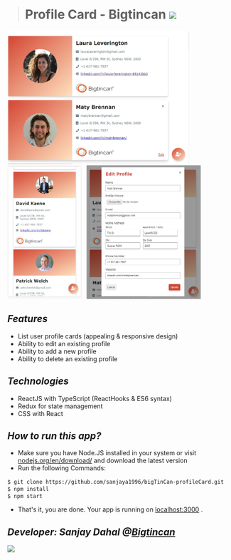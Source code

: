 > # Profile Card - Bigtincan <img src="https://marvel-b1-cdn.bc0a.com/f00000000228004/4eal4a38i3ij2gt3g51zqj5p-wpengine.netdna-ssl.com/wp-content/uploads/brand-bigtincan.png"  height="50" />

<img src="./screenshots/largeScreen.JPG?raw=true"  height= '300' />&nbsp;&nbsp;
<img src="./screenshots/smallScreen.JPG?raw=true"  height= '300' />&nbsp;&nbsp; <img src="./screenshots/editprofile.JPG?raw=true"  height= '300' />&nbsp;&nbsp;

## _Features_

- List user profile cards (appealing & responsive design)
- Ability to edit an existing profile
- Ability to add a new profile
- Ability to delete an existing profile

## _Technologies_

- ReactJS with TypeScript (ReactHooks & ES6 syntax)
- Redux for state management
- CSS with React

## _How to run this app?_

- Make sure you have Node.JS installed in your system or visit[ nodejs.org/en/download/](https://nodejs.org/en/download/) and download the latest version
- Run the following Commands:

```
$ git clone https://github.com/sanjaya1996/bigTinCan-profileCard.git
$ npm install
$ npm start
```

- That's it, you are done. Your app is running on [localhost:3000](http://localhost:3000) .

## _Developer: Sanjay Dahal @[Bigtincan](https://www.bigtincan.com/)_

<img src="https://marvel-b1-cdn.bc0a.com/f00000000228004/4eal4a38i3ij2gt3g51zqj5p-wpengine.netdna-ssl.com/wp-content/uploads/brand-bigtincan.png"  />
